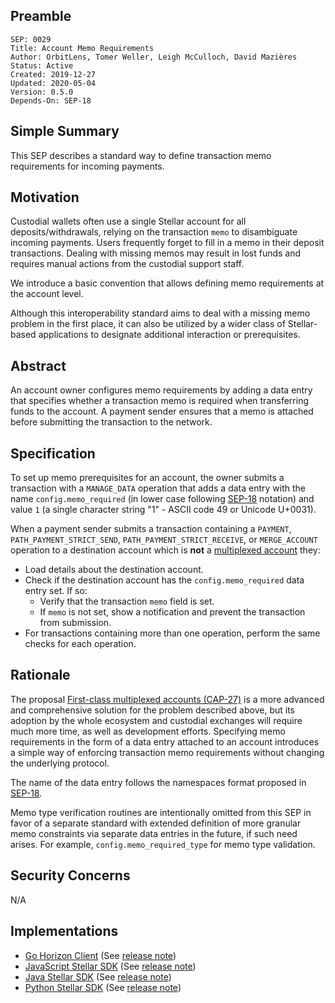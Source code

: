 ## Preamble

```
SEP: 0029
Title: Account Memo Requirements
Author: OrbitLens, Tomer Weller, Leigh McCulloch, David Mazières
Status: Active
Created: 2019-12-27
Updated: 2020-05-04
Version: 0.5.0
Depends-On: SEP-18
```

## Simple Summary

This SEP describes a standard way to define transaction memo requirements for
incoming payments. 

## Motivation

Custodial wallets often use a single Stellar account for all deposits/withdrawals,
relying on the transaction `memo` to disambiguate incoming payments.
Users frequently forget to fill in a memo in their deposit transactions.
Dealing with missing memos may result in lost funds and requires manual actions
from the custodial support staff.

We introduce a basic convention that allows defining memo requirements at the
account level.

Although this interoperability standard aims to deal with a missing memo problem
in the first place, it can also be utilized by a wider class of Stellar-based
applications to designate additional interaction or prerequisites.

## Abstract

An account owner configures memo requirements by adding a data entry that
specifies whether a transaction memo is required when transferring funds to
the account. A payment sender ensures that a memo is attached before submitting
the transaction to the network.

## Specification

To set up memo prerequisites for an account, the owner submits a transaction
with a `MANAGE_DATA` operation that adds a data entry with the name
`config.memo_required` (in lower case following [SEP-18](./sep-0018.md) notation) and value `1`
(a single character string "1" - ASCII code 49 or Unicode U+0031).

When a payment sender submits a transaction containing a `PAYMENT`,
`PATH_PAYMENT_STRICT_SEND`, `PATH_PAYMENT_STRICT_RECEIVE`, or `MERGE_ACCOUNT`
operation to a destination account which is **not** a [multiplexed account](../core/cap-0027.md) they:

- Load details about the destination account.
- Check if the destination account has the `config.memo_required` data entry set.
  If so:
   - Verify that the transaction `memo` field is set.
   - If `memo` is not set, show a notification and prevent the transaction
     from submission.
- For transactions containing more than one operation, perform the same checks
  for each operation.

## Rationale

The proposal [First-class multiplexed accounts (CAP-27)](../core/cap-0027.md) is a more advanced and
comprehensive solution for the problem described above, but its adoption by the
whole ecosystem and custodial exchanges will require much more time, as well as
development efforts. Specifying memo requirements in the form of a data entry
attached to an account introduces a simple way of enforcing transaction
memo requirements without changing the underlying protocol. 

The name of the data entry follows the namespaces format proposed in [SEP-18](./sep-0018.md).

Memo type verification routines are intentionally omitted from this SEP in favor
of a separate standard with extended definition of more granular memo
constraints via separate data entries in the future, if such need arises.
For example, `config.memo_required_type` for memo type validation.

## Security Concerns

N/A

## Implementations
* [Go Horizon Client](https://github.com/stellar/go) (See [release note](https://github.com/stellar/go/releases/tag/horizonclient-v2.2.0))
* [JavaScript Stellar SDK](https://github.com/stellar/js-stellar-sdk) (See [release note](https://github.com/stellar/js-stellar-sdk/releases/tag/v4.1.0))
* [Java Stellar SDK](https://github.com/stellar/java-stellar-sdk) (See [release note](https://github.com/stellar/java-stellar-sdk/releases/tag/0.15.0))
* [Python Stellar SDK](https://github.com/StellarCN/py-stellar-base) (See [release note](https://github.com/StellarCN/py-stellar-base/releases/tag/2.3.0))
